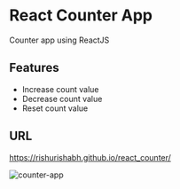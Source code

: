 # React Counter App

Counter app using ReactJS


## Features

- Increase count value
- Decrease count value
- Reset count value

## URL
https://rishurishabh.github.io/react_counter/

![counter-app](https://github.com/rishurishabh/react_counter/assets/33497918/4e7c83d9-127b-4894-85e3-e09a438f8d0c)

